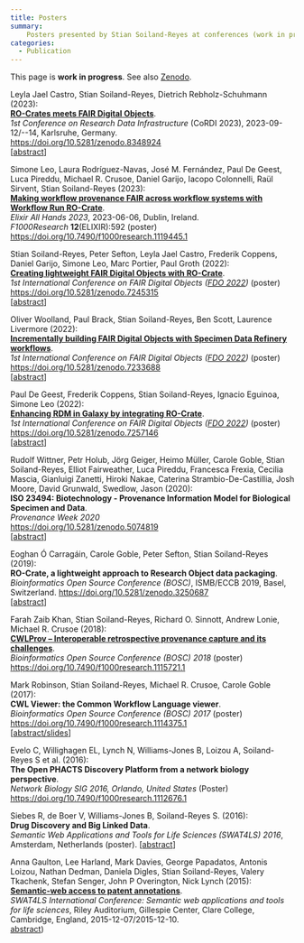 ```yaml
---
title: Posters
summary:
    Posters presented by Stian Soiland-Reyes at conferences (work in progress)
categories:
  - Publication
---
```


This page is **work in progress**.  See also [Zenodo](https://zenodo.org/search?page=1&size=20&q=%220000-0001-9842-9718%22&type=poster).



Leyla Jael Castro, Stian Soiland-Reyes, Dietrich Rebholz-Schuhmann (2023):  
[**RO-Crates meets FAIR Digital Objects**](https://doi.org/10.5281/zenodo.8348924).  
_1st Conference on Research Data Infrastructure_ (CoRDI 2023), 2023-09-12/--14, Karlsruhe, Germany.    
<https://doi.org/10.5281/zenodo.8348924>  
[[abstract](https://doi.org/10.52825/cordi.v1i.396)]

Simone Leo, Laura Rodríguez-Navas, José M. Fernández, Paul De Geest, Luca Pireddu, Michael R. Crusoe, Daniel Garijo, Iacopo Colonnelli, Raül Sirvent, Stian Soiland-Reyes (2023):  
[**Making workflow provenance FAIR across workflow systems with Workflow Run RO-Crate**](https://doi.org/10.5281/zenodo.8004793).  
_Elixir All Hands 2023_, 2023-06-06, Dublin, Ireland.  
_F1000Research_  **12**(ELIXIR):592 (poster)  
<https://doi.org/10.7490/f1000research.1119445.1>

Stian Soiland-Reyes, Peter Sefton, Leyla Jael Castro, Frederik Coppens, Daniel Garijo, Simone Leo, Marc Portier, Paul Groth (2022):  
[**Creating lightweight FAIR Digital Objects with RO-Crate**](/2022/phd/fdo-with-ro-crate/).  
_1st International Conference on FAIR Digital Objects ([FDO 2022](https://www.fdo2022.org/))_ (poster)  
<https://doi.org/10.5281/zenodo.7245315>  
[[abstract](https://doi.org/10.3897/rio.8.e93937)]

Oliver Woolland, Paul Brack, Stian Soiland-Reyes, Ben Scott, Laurence Livermore (2022):  
[**Incrementally building FAIR Digital Objects with Specimen Data Refinery workflows**](/2022/phd/incrementally-building-fdos/).  
_1st International Conference on FAIR Digital Objects ([FDO 2022](https://www.fdo2022.org/))_ (poster)  
<https://doi.org/10.5281/zenodo.7233688>  
[[abstract](https://doi.org/10.3897/rio.8.e94349)]

Paul De Geest, Frederik Coppens, Stian Soiland-Reyes, Ignacio Eguinoa, Simone Leo (2022):  
[**Enhancing RDM in Galaxy by integrating RO-Crate**](/2022/phd/galaxy-ro-crate/).  
_1st International Conference on FAIR Digital Objects ([FDO 2022](https://www.fdo2022.org/))_ (poster)
<https://doi.org/10.5281/zenodo.7257146>  
[[abstract](https://doi.org/10.3897/rio.8.e95164)]

Rudolf Wittner, Petr Holub, Jörg Geiger, Heimo Müller, Carole Goble, Stian Soiland-Reyes, Elliot Fairweather, Luca Pireddu, Francesca Frexia, Cecilia Mascia, Gianluigi Zanetti, Hiroki Nakae, Caterina Strambio-De-Castillia, Josh Moore, David Grunwald, Swedlow, Jason (2020):  
**ISO 23494: Biotechnology - Provenance Information Model for Biological Specimen and Data**.  
_Provenance Week 2020_  
<https://doi.org/10.5281/zenodo.5074819>  
[[abstract](https://doi.org/10.1007/978-3-030-80960-7_16)]


Eoghan Ó Carragáin, Carole Goble, Peter Sefton, Stian Soiland-Reyes (2019):  
**RO-Crate, a lightweight approach to Research Object data packaging**.  
_Bioinformatics Open Source Conference (BOSC)_, ISMB/ECCB 2019, Basel, Switzerland. 
<https://doi.org/10.5281/zenodo.3250687>  
[[abstract](https://doi.org/10.5281/zenodo.3343031)]

Farah Zaib Khan, Stian Soiland-Reyes, Richard O. Sinnott, Andrew Lonie, Michael R. Crusoe (2018):  
[**CWLProv – Interoperable retrospective provenance capture and its challenges**](https://doi.org/10.7490/f1000research.1115721.1).  
_Bioinformatics Open Source Conference (BOSC) 2018_  (poster)  
<https://doi.org/10.7490/f1000research.1115721.1>

Mark Robinson, Stian Soiland-Reyes, Michael R. Crusoe, Carole Goble (2017):  
**CWL Viewer: the Common Workflow Language viewer**.  
_Bioinformatics Open Source Conference (BOSC) 2017_  (poster)  
<https://doi.org/10.7490/f1000research.1114375.1>  
[[abstract/slides](https://doi.org/10.7490/f1000research.1114453.1)]

Evelo C, Willighagen EL, Lynch N, Williams-Jones B, Loizou A, Soiland-Reyes S et al. (2016):  
**The Open PHACTS Discovery Platform from a network biology perspective**.  
_Network Biology SIG 2016, Orlando, United States_ (Poster)  
<https://doi.org/10.7490/f1000research.1112676.1>

Siebes R, de Boer V, Williams-Jones B, Soiland-Reyes S. (2016):  
**Drug Discovery and Big Linked Data**.  
_Semantic Web Applications and Tools for Life Sciences (SWAT4LS) 2016_, Amsterdam, Netherlands (poster).
[[abstract](https://ceur-ws.org/Vol-1795/paper29.pdf)]

Anna Gaulton, Lee Harland, Mark Davies, George Papadatos, Antonis Loizou, Nathan Dedman, Daniela Digles, Stian Soiland-Reyes, Valery Tkachenk, Stefan Senger, John P Overington, Nick Lynch (2015):  
[**Semantic-web access to patent annotations**](https://www.research.manchester.ac.uk/portal/files/45510842/151207_Cambridge_SWAT4LS_Anna_Gaulton_Semantic_Web_Access_to_Patent_Annotations.pdf).  
_SWAT4LS International Conference: Semantic web applications and tools for life sciences_, Riley Auditorium, Gillespie Center, Clare College, Cambridge, England, 2015-12-07/2015-12-10.  
[abstract](https://web.archive.org/web/20210617161106/https://ceur-ws.org/Vol-1546/poster_59.pdf))
